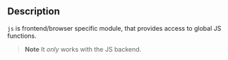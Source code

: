 ## Description

`js`  is frontend/browser specific module, that provides access to global JS functions.

> **Note**
> It *only* works with the JS backend.
